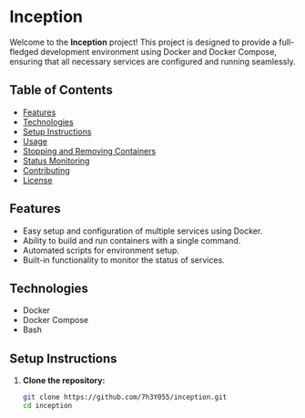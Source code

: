 # Inception

Welcome to the **Inception** project! This project is designed to provide a full-fledged development environment using Docker and Docker Compose, ensuring that all necessary services are configured and running seamlessly.

## Table of Contents

- [Features](#features)
- [Technologies](#technologies)
- [Setup Instructions](#setup-instructions)
- [Usage](#usage)
- [Stopping and Removing Containers](#stopping-and-removing-containers)
- [Status Monitoring](#status-monitoring)
- [Contributing](#contributing)
- [License](#license)

## Features

- Easy setup and configuration of multiple services using Docker.
- Ability to build and run containers with a single command.
- Automated scripts for environment setup.
- Built-in functionality to monitor the status of services.

## Technologies

- Docker
- Docker Compose
- Bash

## Setup Instructions

1. **Clone the repository:**
   

   ```bash
   git clone https://github.com/7h3Y055/inception.git
   cd inception
